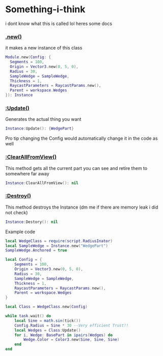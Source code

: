 # Something-i-think
i dont know what this is called lol heres some docs
### [.new()](RadiusInator.lua)
it makes a new instance of this class
```lua
Module.new(Config: {
  Segments = 100,
  Origin = Vector3.new(0, 5, 0),
  Radius = 30,
  SampleWedge = SampleWedge,
  Thickness = 1,
  RaycastParameters = RaycastParams.new(),
  Parent = workspace.Wedges
}): Instance
```
### [:Update()](RadiusInator.lua)
Generates the actual thing you want
```lua
Instance:Update(): {WedgePart}
```
Pro tip changing the Config would automatically change it in the code as well

### [:ClearAllFromView()](RadiusInator.lua)
This method gets all the current part you can see and retire them to somewhere far away
```lua
Instance:ClearAllFromView(): nil
```
### [:Destroy()](RadiusInator.lua)
This method destroys the Instance (dm me if there are memory leak i did not check)
```lua
Instance:Destory(): nil
```
Example code
```lua
local WedgeClass = require(script.RadiusInator)
local SampleWedge = Instance.new("WedgePart")
SampleWedge.Anchored = true

local Config = {
	Segments = 100,
	Origin = Vector3.new(0, 5, 0),
	Radius = 30,
	SampleWedge = SampleWedge,
	Thickness = 1,
	RaycastParameters = RaycastParams.new(),
	Parent = workspace.Wedges
}

local Class = WedgeClass.new(Config)

while task.wait() do
	local Sine = math.sin(tick())
	Config.Radius = Sine * 30 --Very efficient Trust!!
	local Wedges = Class:Update()
	for i, Wedge: BasePart in ipairs(Wedges) do
		Wedge.Color = Color3.new(Sine, Sine, Sine)
	end
end
```

